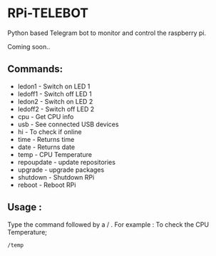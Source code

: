 # RPi-TELEBOT

Python based Telegram bot to monitor and control the raspberry pi.

Coming soon..


## Commands:



- ledon1 - Switch on LED 1
- ledoff1 - Switch off LED 1
- ledon2 - Switch on LED 2
- ledoff2 - Switch off LED 2
- cpu - Get CPU info
- usb - See connected USB devices
- hi - To check if online
- time - Returns time
- date - Returns date
- temp - CPU Temperature
- repoupdate - update repositories 
- upgrade - upgrade packages
- shutdown - Shutdown RPi
- reboot - Reboot RPi

## Usage :
 Type the command followed by a / .
 For example : To check the CPU Temperature;
 ```
 /temp
 ```

